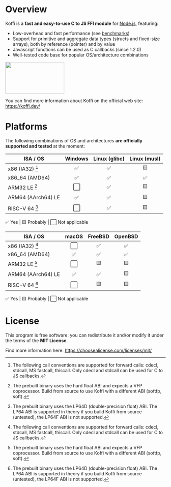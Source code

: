# Overview

Koffi is a **fast and easy-to-use C to JS FFI module** for [Node.js](https://nodejs.org/), featuring:

* Low-overhead and fast performance (see [benchmarks](https://koffi.dev/benchmarks))
* Support for primitive and aggregate data types (structs and fixed-size arrays), both by reference (pointer) and by value
* Javascript functions can be used as C callbacks (since 1.2.0)
* Well-tested code base for popular OS/architecture combinations

<div class="illustrations">
    <img src="{{ ASSET static/koffi/logo.webp }}" width="185" height="99" alt=""/>
</div>

You can find more information about Koffi on the official web site: https://koffi.dev/

# Platforms

The following combinations of OS and architectures __are officially supported and tested__ at the moment:

ISA / OS           | Windows | Linux (glibc) | Linux (musl)
------------------ | ------- | ------------- | ------------
x86 (IA32) [^1]    | ✅      | ✅            | 🟨
x86_64 (AMD64)     | ✅      | ✅            | ✅
ARM32 LE [^2]      | ⬜️      | ✅            | 🟨
ARM64 (AArch64) LE | ✅      | ✅            | 🟨
RISC-V 64 [^3]     | ⬜️      | ✅            | 🟨

<div class="legend">✅ Yes | 🟨 Probably | ⬜️ Not applicable</div>

ISA / OS           | macOS | FreeBSD     | OpenBSD
------------------ | ----- | ----------- | --------
x86 (IA32) [^1]    | ⬜️    | ✅          | ✅
x86_64 (AMD64)     | ✅    | ✅          | ✅
ARM32 LE [^2]      | ⬜️    | 🟨          | 🟨
ARM64 (AArch64) LE | ✅    | ✅          | 🟨
RISC-V 64 [^3]     | ⬜️    | 🟨          | 🟨

<div class="legend">✅ Yes | 🟨 Probably | ⬜️ Not applicable</div>

[^1]: The following call conventions are supported for forward calls: cdecl, stdcall, MS fastcall, thiscall. Only cdecl and stdcall can be used for C to JS callbacks.
[^2]: The prebuilt binary uses the hard float ABI and expects a VFP coprocessor. Build from source to use Koffi with a different ABI (softfp, soft).
[^3]: The prebuilt binary uses the LP64D (double-precision float) ABI. The LP64 ABI is supported in theory if you build Koffi from source (untested), the LP64F ABI is not supported.

# License

This program is free software: you can redistribute it and/or modify it under the terms of the **MIT License**.

Find more information here: https://choosealicense.com/licenses/mit/

<style>
     table td:not(:first-child) { text-align: center; }
</style>
